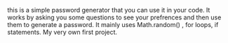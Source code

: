 this is a simple password generator that you can use it in your code. It works by asking you some questions to see your prefrences and then use them to generate a password. It mainly uses Math.random() , for loops, if statements. My very own first project.
